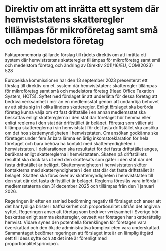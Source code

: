 # Direktiv om att inrätta ett system där hemviststatens skatteregler tillämpas för mikroföretag samt små och medelstora företag

Faktapromemoria gällande förslag till rådets direktiv om att inrätta ett system där hemviststatens skatteregler tillämpas för mikroföretag samt små och medelstora företag, och ändring av Direktiv 2011/16/EU, COM(2023\) 528

Europeiska kommissionen har den 13 september 2023 presenterat ett förslag till direktiv om ett system där hemviststatens skatteregler tillämpas för mikroföretag samt små och medelstora företag (Head Office Taxation System, HOTS). Syftet med förslaget är att underlätta för dessa företag att bedriva verksamhet i mer än en medlemsstat genom att undanröja behovet av att sätta sig in i olika länders skatteregler. Enligt förslaget ska berörda företag kunna välja om ett fast driftställe i en annan medlemsstat ska beskattas enligt skattereglerna i den stat där företaget hör hemma eller enligt reglerna i den stat där driftstället är beläget. Företag som väljer att tillämpa skattereglerna i sin hemviststat för det fasta driftstället ska ansöka om det hos skattemyndigheten i hemviststaten. Om ansökan godkänns ska företaget under fem år bara lämna en årlig inkomstdeklaration för hela företaget och bara behöva ha kontakt med skattemyndigheten i hemviststaten. I deklarationen ska resultatet för det fasta driftstället anges, beräknat enligt skattereglerna i hemviststaten. Skatten på driftställets resultat ska dock tas ut med den skattesats som gäller i den stat där det fasta driftstället är beläget. Skattemyndigheten i hemviststaten sköter kontakterna med skattemyndigheten i den stat där det fasta driftstället är beläget. Skatten ska föras över av skattemyndigheten i hemviststaten till den stat där det fasta driftstället är beläget. Reglerna föreslås vara införda i medlemsstaterna den 31 december 2025 och tillämpas från den 1 januari 2026\.

Regeringen är efter en samlad bedömning negativ till förslaget och anser att det har tydliga brister i träffsäkerhet och proportionalitet utifrån det angivna syftet. Regeringen anser att företag som bedriver verksamhet i Sverige bör beskattas enligt samma skatteregler, oavsett var företagen har skatterättslig hemvist. Vidare synes den potentiella förenklingen för företagen vara överskattad och den ökade administrativa komplexiteten vara underskattad. Sammantaget bedömer regeringen att förslaget inte är en lämplig åtgärd sett till dess syfte och att det inte är förenligt med proportionalitetsprincipen.
